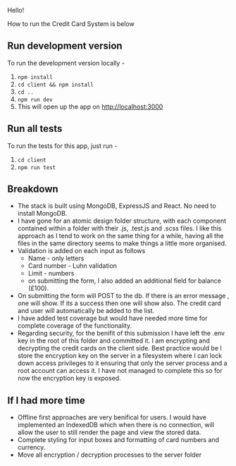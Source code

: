 Hello!

How to run the Credit Card System is below

## Run development version

To run the development version locally -

1. `npm install`
2. `cd client && npm install`
3. `cd ..`
4. `npm run dev`
5. This will open up the app on [http://localhost:3000](http://localhost:3000)

## Run all tests

To run the tests for this app, just run -

1. `cd client`
2. `npm run test`

## Breakdown

- The stack is built using MongoDB, ExpressJS and React. No need to install MongoDB.
- I have gone for an atomic design folder structure, with each component contained within a folder with their .js, .test.js and .scss files. I like this approach as I tend to work on the same thing for a while, having all the files in the same directory seems to make things a little more organised.
- Validation is added on each input as follows
  - Name - only letters
  - Card number - Luhn validation
  - Limit - numbers
  - on submitting the form, I also added an additional field for balance (£100).
- On submitting the form will POST to the db. If there is an error message , one will show. If its a success then one will show also. The credit card and user will automatically be added to the list.
- I have added test coverage but would have needed more time for complete coverage of the functionality.
- Regarding security, for the benifit of this submission I have left the .env key in the root of this folder and committed it. I am encrypting and decrypting the credit cards on the client side.
  Best practice would be I store the encryption key on the server in a filesystem where I can lock down access privileges to it ensuring that only the server process and a root account can access it. I have not managed to complete this so for now the encryption key is exposed.

## If I had more time

- Offline first approaches are very benifical for users. I would have implemented an IndexedDB which when there is no connection, will allow the user to still render the page and view the stored data.
- Complete styling for input boxes and formatting of card numbers and currency.
- Move all encryption / decryption processes to the server folder
